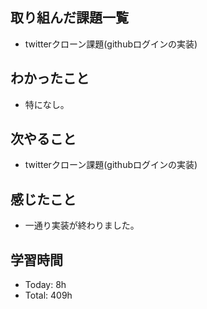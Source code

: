 ## 取り組んだ課題一覧
- twitterクローン課題(githubログインの実装)
## わかったこと
- 特になし。
## 次やること
- twitterクローン課題(githubログインの実装)
## 感じたこと
- 一通り実装が終わりました。
## 学習時間
- Today: 8h
- Total: 409h